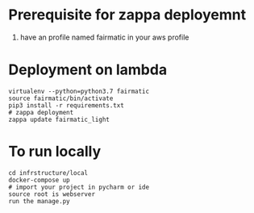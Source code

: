 # Prerequisite for zappa deployemnt
1) have an profile named fairmatic in your aws profile

# Deployment on lambda
```
virtualenv --python=python3.7 fairmatic
source fairmatic/bin/activate
pip3 install -r requirements.txt
# zappa deployment
zappa update fairmatic_light
```

# To run locally
```
cd infrstructure/local
docker-compose up
# import your project in pycharm or ide
source root is webserver
run the manage.py
```





